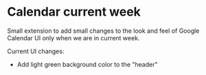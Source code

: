 # Calendar current week

Small extension to add small changes to the look and feel of Google Calendar UI only when we are in current week.

Current UI changes:

* Add light green background color to the "header"
